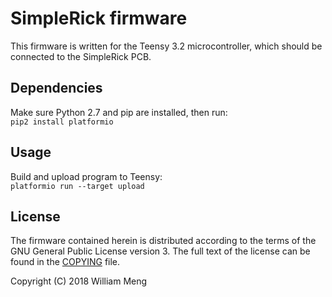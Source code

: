 # SimpleRick firmware

This firmware is written for the Teensy 3.2 microcontroller, which should be connected to the SimpleRick PCB.

## Dependencies
Make sure Python 2.7 and pip are installed, then run:  
`pip2 install platformio`

## Usage
Build and upload program to Teensy:  
`platformio run --target upload`


## License
The firmware contained herein is distributed according to the terms of the GNU General Public License version 3.
The full text of the license can be found in the [COPYING](COPYING) file.

Copyright (C) 2018 William Meng
